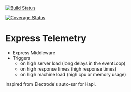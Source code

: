 [![Build Status](https://travis-ci.org/Bamieh/express-telemetry.svg?branch=master)](https://travis-ci.org/Bamieh/express-telemetry)

[![Coverage Status](https://coveralls.io/repos/github/Bamieh/express-telemetry/badge.svg?branch=master)](https://coveralls.io/github/Bamieh/express-telemetry?branch=master)

# Express Telemetry

- Express Middleware
- Triggers
  - on high server load (long delays in the eventLoop)
  - on high response times (high response times)
  - on high machine load (high cpu or memory usage)


Inspired from Electrode's auto-ssr for Hapi.
